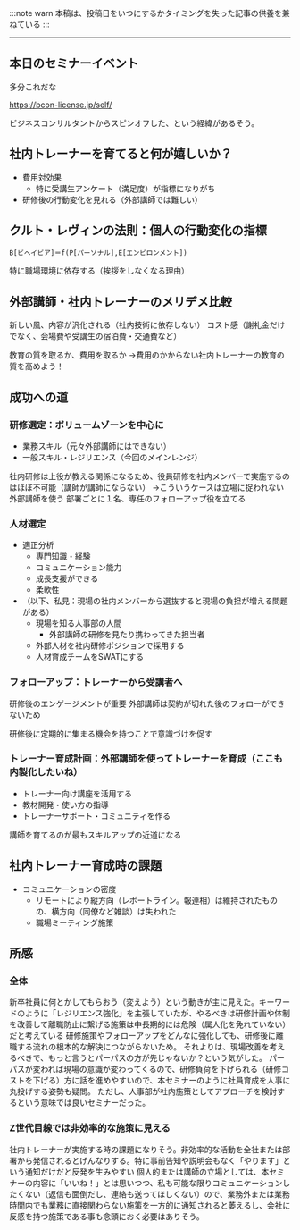 :::note warn
本稿は、投稿日をいつにするかタイミングを失った記事の供養を兼ねている
:::

---

## 本日のセミナーイベント

多分これだな

https://bcon-license.jp/self/

ビジネスコンサルタントからスピンオフした、という経緯があるそう。

## 社内トレーナーを育てると何が嬉しいか？
- 費用対効果
  - 特に受講生アンケート（満足度）が指標になりがち
- 研修後の行動変化を見れる（外部講師では難しい）

## クルト・レヴィンの法則：個人の行動変化の指標
`B[ビヘイビア]＝f(P[パーソナル],E[エンビロンメント])`

特に職場環境に依存する（挨拶をしなくなる理由）

## 外部講師・社内トレーナーのメリデメ比較
新しい風、内容が汎化される（社内技術に依存しない）
コスト感（謝礼金だけでなく、会場費や受講生の宿泊費・交通費など）

教育の質を取るか、費用を取るか
→費用のかからない社内トレーナーの教育の質を高めよう！

## 成功への道
### 研修選定：ボリュームゾーンを中心に
- 業務スキル（元々外部講師にはできない）
- 一般スキル・レジリエンス（今回のメインレンジ）

社内研修は上役が教える関係になるため、役員研修を社内メンバーで実施するのはほぼ不可能（講師が講師にならない）
→こういうケースは立場に捉われない外部講師を使う
部署ごとに１名、専任のフォローアップ役を立てる

### 人材選定
- 適正分析
  - 専門知識・経験
  - コミュニケーション能力
  - 成長支援ができる
  - 柔軟性
- （以下、私見：現場の社内メンバーから選抜すると現場の負担が増える問題がある）
  - 現場を知る人事部の人間
    - 外部講師の研修を見たり携わってきた担当者
  - 外部人材を社内研修ポジションで採用する
  - 人材育成チームをSWATにする

### フォローアップ：トレーナーから受講者へ
研修後のエンゲージメントが重要
外部講師は契約が切れた後のフォローができないため

研修後に定期的に集まる機会を持つことで意識づけを促す

### トレーナー育成計画：外部講師を使ってトレーナーを育成（ここも内製化したいね）
- トレーナー向け講座を活用する
- 教材開発・使い方の指導
- トレーナーサポート・コミュニティを作る

講師を育てるのが最もスキルアップの近道になる

## 社内トレーナー育成時の課題
- コミュニケーションの密度
  - リモートにより縦方向（レポートライン。報連相）は維持されたものの、横方向（同僚など雑談）は失われた
  - 職場ミーティング施策

## 所感
### 全体
新卒社員に何とかしてもらおう（変えよう）という動きが主に見えた。キーワードのように「レジリエンス強化」を主張していたが、やるべきは研修計画や体制を改善して離職防止に繋げる施策は中長期的には危険（属人化を免れていない）だと考えている
研修施策やフォローアップをどんなに強化しても、研修後に離職する流れの根本的な解決につながらないため。
それよりは、現場改善を考えるべきで、もっと言うとパーパスの方が先じゃないか？という気がした。
パーパスが変われば現場の意識が変わってくるので、研修負荷を下げられる（研修コストを下げる）方に話を進めやすいので、本セミナーのように社員育成を人事に丸投げする姿勢も疑問。
ただし、人事部が社内施策としてアプローチを検討するという意味では良いセミナーだった。

### Z世代目線では非効率的な施策に見える
社内トレーナーが実施する時の課題になりそう。非効率的な活動を全社または部署から発信されるとげんなりする。特に事前告知や説明会もなく「やります」という通知だけだと反発を生みやすい
個人的または講師の立場としては、本セミナーの内容に「いいね！」とは思いつつ、私も可能な限りコミュニケーションしたくない（返信も面倒だし、連絡も送ってほしくない）ので、業務外または業務時間内でも業務に直接関わらない施策を一方的に通知されると萎えるし、会社に反感を持つ施策である事も念頭におく必要はありそう。
